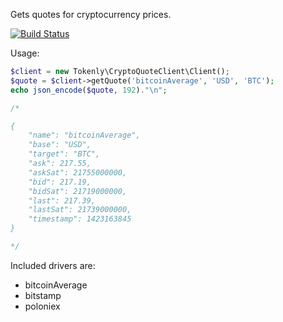 Gets quotes for cryptocurrency prices.

[![Build Status](https://travis-ci.org/tokenly/crypto-quote-client.svg)](https://travis-ci.org/tokenly/crypto-quote-client)

Usage:
```php
$client = new Tokenly\CryptoQuoteClient\Client();
$quote = $client->getQuote('bitcoinAverage', 'USD', 'BTC');
echo json_encode($quote, 192)."\n";

/*

{
    "name": "bitcoinAverage",
    "base": "USD",
    "target": "BTC",
    "ask": 217.55,
    "askSat": 21755000000,
    "bid": 217.19,
    "bidSat": 21719000000,
    "last": 217.39,
    "lastSat": 21739000000,
    "timestamp": 1423163845
}

*/
```

Included drivers are:

- bitcoinAverage
- bitstamp
- poloniex

